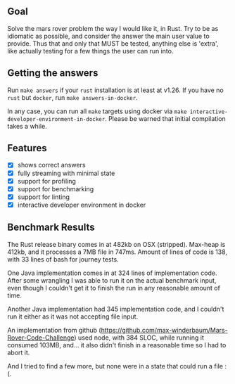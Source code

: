 ## Goal

Solve the mars rover problem the way I would like it, in Rust.
Try to be as idiomatic as possible, and consider the answer the main user
value to provide. Thus that and only that MUST be tested, anything else 
is 'extra', like actually testing for a few things the user can run into.

## Getting the answers

Run `make answers` if your `rust` installation is at least at v1.26.
If you have no `rust` but `docker`, run `make answers-in-docker`.

In any case, you can run all `make` targets using docker via `make interactive-developer-environment-in-docker`.
Please be warned that initial compilation takes a while.

## Features

* [x] shows correct answers
* [x] fully streaming with minimal state
* [x] support for profiling
* [x] support for benchmarking
* [x] support for linting
* [x] interactive developer environment in docker

## Benchmark Results

The Rust release binary comes in at 482kb on OSX (stripped). Max-heap is 412kb, and it processes a 7MB file in 747ms.
Amount of lines of code is 138, with 33 lines of bash for journey tests.

One Java implementation comes in at 324 lines of implementation code. After some wrangling I was able to run it on the actual benchmark input,
even though I couldn't get it to finish the run in any reasonable amount of time.

Another Java implementation had 345 implementation code, and I couldn't run it either as it was not accepting file input.

An implementation from github (https://github.com/max-winderbaum/Mars-Rover-Code-Challenge) used node, with 384 SLOC, while running
it consumed 103MB, and... it also didn't finish in a reasonable time so I had to abort it.

And I tried to find a few more, but none were in a state that could run a file :(.
